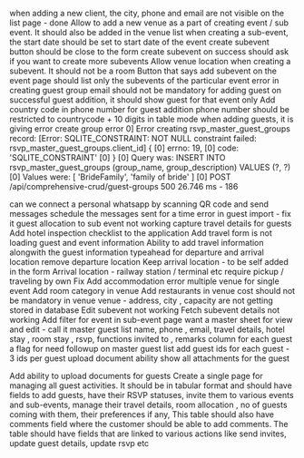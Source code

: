 when adding a new client, the city, phone and email are not visible on the list page - done
Allow to add a new venue as a part of creating event / sub event. It should also be added in the venue list 
when creating a sub-event, the start date should be set to start date of the event 
create subevent button should be close to the form
create subevent on success should ask if you want to create more subevents 
Allow venue location when creating a subevent. It should not be a room 
Button that says add subevent on the event page should list only the subevents of the particular event
error in creating guest group
email should not be mandatory for adding guest
on successful guest addition, it should show guest for that event only 
Add country code in phone number for guest addition
phone number should be restricted to countrycode + 10 digits 
in table mode when adding guests, it is giving error
create group error 
0] Error creating rsvp_master_guest_groups record: [Error: SQLITE_CONSTRAINT: NOT NULL constraint failed: rsvp_master_guest_groups.client_id] {
[0]   errno: 19,
[0]   code: 'SQLITE_CONSTRAINT'
[0] }
[0] Query was: INSERT INTO rsvp_master_guest_groups (group_name, group_description) VALUES (?, ?)
[0] Values were: [ 'BrideFamily', 'family of bride' ]
[0] POST /api/comprehensive-crud/guest-groups 500 26.746 ms - 186

can we connect a personal whatsapp by scanning QR code and send messages 
schedule the messages sent for a time 
error in guest import - fix it 
guest allocation to sub event not working 
capture travel details for guests 
Add hotel inspection checklist to the application
Add travel form is not loading guest and event information
Ability to add travel information alongwith the guest information
typeahead for departure and arrival location
remove departure location 
Keep arrival location - to be self added in the form
Arrival location - railway station / terminal etc 
require pickup / traveling by own 
Fix Add accommodation error 
multiple venue for single event 
Add room category in venue 
Add restaurants in venue 
cost should not be mandatory in venue 
venue - address, city , capacity are not getting stored in database 
Edit subevent not working 
Fetch subevent details not working 
Add filter for event in sub-event page 
want a master sheet for view and edit - call it master guest list 
name, phone , email, travel details, hotel stay , room stay , rsvp, functions invited to , remarks column for each guest 
a flag for need followup on master guest list 
add guest ids for each guest - 3 ids per guest 
upload document ability 
show all attachments for the guest 


Add ability to upload documents for guests 
Create a single page for managing all guest activities. It should be in tabular format and should have fields to add guests, have their RSVP statuses, invite them to various events and sub-events, manage their travel details, room allocation , no of guests coming with them, their preferences if any, This table should also have comments field where the customer should be able to add comments. The table should have fields that are linked to various actions like send invites, update guest details, update rsvp etc